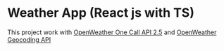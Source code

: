 # Weather App (React js with TS)

This project work with [OpenWeather One Call API 2.5](https://openweathermap.org/api/one-call-api) and [OpenWeather Geocoding API](https://openweathermap.org/api/geocoding-api)

